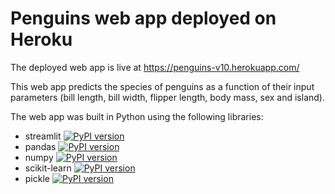 # Penguins web app deployed on Heroku

The deployed web app is live at https://penguins-v10.herokuapp.com/

This web app predicts the species of penguins as a function of their input parameters (bill length, bill width, flipper length, body mass, sex and island).

The web app was built in Python using the following libraries:
* streamlit [![PyPI version](https://badge.fury.io/py/streamlit.svg)](https://badge.fury.io/py/streamlit)
* pandas [![PyPI version](https://badge.fury.io/py/streamlit.svg)](https://badge.fury.io/py/pandas)
* numpy [![PyPI version](https://badge.fury.io/py/streamlit.svg)](https://badge.fury.io/py/numpy)
* scikit-learn [![PyPI version](https://badge.fury.io/py/streamlit.svg)](https://badge.fury.io/py/scikit-learn)
* pickle [![PyPI version](https://badge.fury.io/py/streamlit.svg)](https://badge.fury.io/py/pickle)

